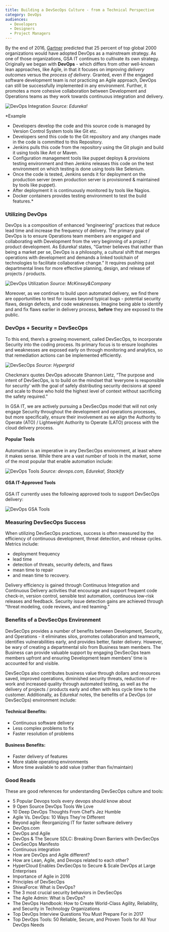 ```yaml
---
title: Building a DevSecOps Culture - from a Technical Perspective
category: DevOps
audiences:
  - Developers
  - Designers
  - Project Managers
---
```


By the end of 2016, [Gartner](http://www.gartner.com/newsroom/id/2999017) predicted that 25 percent of top global 2000 organizations would have adopted DevOps as a mainstream strategy. As one of those organizations, GSA IT continues to cultivate its own strategy. Originally we began with **DevOps** - which differs from other well-known lean approaches, like Agile, in that it focuses on improving *delivery outcomes* versus the *process of delivery*. Granted, even if the engaged software development team is *not* practicing an Agile approach, DevOps can still be successfully implemented in any environment. Further, it promotes a more cohesive collaboration between Development and Operations teams as they work towards continuous integration and delivery.

<img src="{{ site.baseurl }}/assets/img/guides/DevOps_Integration.png"
  alt="DevOps Integration"
  class="guide-image guide-image-three-fourths"> 
*Source: Edureka!*

*Example
* Developers develop the code and this source code is managed by Version Control System tools like Git etc.
* Developers send this code to the Git repository and any changes made in the code is  committed to this Repository.
* Jenkins pulls this code from the repository using the Git plugin and build it using tools like Ant or Maven.
* Configuration management tools like puppet deploys & provisions testing environment and then Jenkins releases this code on the test environment on which testing is done using tools like Selenium.
* Once the code is tested, Jenkins sends it for deployment on the production server (even production server is provisioned & maintained by tools like puppet).
* After deployment it is continuously monitored by tools like Nagios.
* Docker containers provides testing environment to test the build features.*

### Utilizing DevOps
DevOps is a composition of enhanced “engineering” practices that reduce lead time and increase the frequency of delivery. The primary goal of DevOps is to ensure Operations team members are engaged and collaborating with Development from the very beginning of a project / product development. As Edureka! states, “Gartner believes that rather than being a market per se, DevOps is a philosophy, a cultural shift that merges operations with development and demands a linked toolchain of technologies to facilitate collaborative change.” It requires pushing past departmental lines for more effective planning, design, and release of projects / products.

<img src="{{ site.baseurl }}/assets/img/guides/DevOps_Utilization.png"
  alt="DevOps Utilization"
  class="guide-image guide-image-three-fourths"> 
*Source: McKinsey&Company*

Moreover, as we continue to build upon automated delivery, we find there are opportunities to test for issues beyond typical bugs - potential security flaws, design defects, and code weaknesses. Imagine being able to identify and and fix flaws earlier in delivery process, **before** they are exposed to the public.

### DevOps + Security = DevSecOps
To this end, there’s a growing movement, called DevSecOps, to incorporate Security into the coding process. Its primary focus is to ensure loopholes and weaknesses are exposed early on through monitoring and analytics, so that remediation actions can be implemented efficiently.

<img src="{{ site.baseurl }}/assets/img/guides/DevSecOps.png"
  alt="DevSecOps"
  class="guide-image guide-image-three-fourths"> 
*Source: Hypergrid*

Checkmarx quotes DevOps advocate Shannon Lietz, “The purpose and intent of DevSecOps, is to build on the mindset that ‘everyone is responsible for security’ with the goal of safely distributing security decisions at speed and scale to those who hold the highest level of context without sacrificing the safety required.” 

In GSA IT, we are actively pursuing a DevSecOps model that will not only engage Security throughout the development and operations processes, but more specifically, ensure their involvement as we align the Authority to Operate (ATO) / Lightweight Authority to Operate (LATO) process with the cloud delivery process.

#### Popular Tools
Automation is an imperative in any DevSecOps environment, at least where it makes sense. While there are a vast number of tools in the market, some of the most popular that enable automation include:

<img src="{{ site.baseurl }}/assets/img/guides/DevOps_Tools.png"
  alt="DevOps Tools"
  class="guide-image guide-image-three-fourths"> 
*Source: devops.com, Edureka!, Stackify* 

#### GSA IT-Approved Tools
GSA IT currently uses the following approved tools to support DevSecOps delivery:

<img src="{{ site.baseurl }}/assets/img/guides/DevOps_GSA_Tools.png"
  alt="DevOps GSA Tools"
  class="guide-image guide-image-three-fourths"> 
 
### Measuring DevSecOps Success
When utilizing DevSecOps practices, success is often measured by the efficiency of continuous development, threat detection, and release cycles. Metrics include: 
* deployment frequency
* lead time
* detection of threats, security defects, and flaws
* mean time to repair
* and mean time to recovery.

Delivery efficiency is gained through Continuous Integration and Continuous Delivery activities that encourage and support frequent code check-in, version control, sensible test automation, continuous low-risk releases and feedback. Security issue detection gains are achieved through “threat modeling, code reviews, and red teaming.”

### Benefits of a DevSecOps Environment
DevSecOps provides a number of benefits between Development, Security, and Operations - it eliminates silos, promotes collaboration and teamwork, identifies vulnerabilities early, and provides better, faster delivery. However, be wary of creating a departmental silo from Business team members. The Business can provide valuable support by engaging DevSecOps team members upfront and ensuring Development team members’ time is accounted for and visible.

DevSecOps also contributes business value through dollars and resources saved, improved operations, diminished security threats, reduction of re-work and increased quality through automated testing, as well as the delivery of projects / products early and often with less cycle time to the customer. Additionally, as Edureka! notes, the benefits of a DevOps (or DevSecOps) environment include:

#### Technical Benefits:
* Continuous software delivery
* Less complex problems to fix
* Faster resolution of problems

#### Business Benefits:
* Faster delivery of features
* More stable operating environments
* More time available to add value (rather than fix/maintain)

### Good Reads 
These are good references for understanding DevSecOps culture and tools:
* 5 Popular Devops tools every devops should know about
* 9 Open Source DevOps Tools We Love
* 10 Deep DevOps Thoughts From Chef’s Jez Humble
* Agile Vs. DevOps: 10 Ways They're Different
* Beyond agile: Reorganizing IT for faster software delivery
* DevOps.com
* DevOps and Agile
* DevOps & The Secure SDLC: Breaking Down Barriers with DevSecOps
* DevSecOps Manifesto
* Continuous integration
* How are DevOps and Agile different?
* How are Lean, Agile, and Devops related to each other?
* HyperCloud Enables DevSecOps to Secure & Scale DevOps at Large Enterprises
* Importance of Agile in 2016
* Principles of DevSecOps
* ShiwaForce: What is DevOps?
* The 3 most crucial security behaviors in DevSecOps
* The Agile Admin: What is DevOps?
* The DevOps Handbook: How to Create World-Class Agility, Reliability, and Security in Technology Organizations
* Top DevOps Interview Questions You Must Prepare For in 2017
* Top DevOps Tools: 50 Reliable, Secure, and Proven Tools for All Your DevOps Needs
